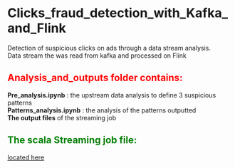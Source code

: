 # Clicks_fraud_detection_with_Kafka_and_Flink
Detection of suspicious clicks on ads through a data stream analysis.  
Data stream the was read from kafka and processed on Flink  

## <font color='red'> Analysis_and_outputs folder contains: </font>
__Pre_analysis.ipynb__ : the upstream data analysis to define 3 suspicious patterns  
__Patterns_analysis.ipynb__ : the analysis of the patterns outputted  
__The output files__ of the streaming job  

## <font color='green'> The scala Streaming job file: </font>  
[located here](https://github.com/Nada-S/Clicks_fraud_detection_with_Kafka_and_Flink/blob/master/src/main/scala/org/apache/flink/StreamingJob.scala)
